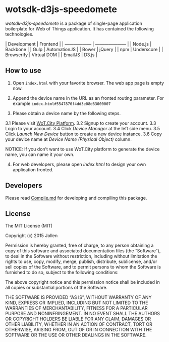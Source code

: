 # wotsdk-d3js-speedomete

_wotsdk-d3js-speedomete_ is a package of single-page application boilerplate for Web of Things application. It has contained the following technologies.

| Development | Frontend  |
| —————— | ——————— |
| Node.js       | Backbone      |
| Gulp          | AutomationJS    |
| Bower      | jQuery         |
| npm      | Underscore  |
| Browserify         | Virtual DOM   |
| EmailJS       | D3.js      |

## How to use

1. Open `index.html` with your favorite browser. The web app page is empty now.
2. Append the device name in the URL as an fronted routing parameter. For example `index.html#5547870f4dd3e08d63000007`

3. Please obtain a device name by the following steps.

3.1 Please visit [WoT.City Platform](http://wotcity.com).
3.2 Signup to create your account.
3.3 Login to your account.
3.4 Click *Device Manager* at the left side menu.
3.5 Click *Launch New Device* button to create a new device instance.
3.6 Copy your device name at *Device Name (Physical Object)* column.

NOTICE: If you don’t want to use WoT.City platform to generate the device name, you can name it your own.

4. For web developers, please open _index.html_ to design your own application fronted.

## Developers

Please read [Compile.md](Compile.md) for developing and compiling this package.

## License

The MIT License (MIT)

Copyright (c) 2015 Jollen

Permission is hereby granted, free of charge, to any person obtaining a copy of this software and associated documentation files (the “Software”), to deal in the Software without restriction, including without limitation the rights to use, copy, modify, merge, publish, distribute, sublicense, and/or sell copies of the Software, and to permit persons to whom the Software is furnished to do so, subject to the following conditions:

The above copyright notice and this permission notice shall be included in all copies or substantial portions of the Software.

THE SOFTWARE IS PROVIDED “AS IS”, WITHOUT WARRANTY OF ANY KIND, EXPRESS OR IMPLIED, INCLUDING BUT NOT LIMITED TO THE WARRANTIES OF MERCHANTABILITY, FITNESS FOR A PARTICULAR PURPOSE AND NONINFRINGEMENT. IN NO EVENT SHALL THE AUTHORS OR COPYRIGHT HOLDERS BE LIABLE FOR ANY CLAIM, DAMAGES OR OTHER LIABILITY, WHETHER IN AN ACTION OF CONTRACT, TORT OR OTHERWISE, ARISING FROM, OUT OF OR IN CONNECTION WITH THE SOFTWARE OR THE USE OR OTHER DEALINGS IN THE SOFTWARE.
